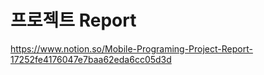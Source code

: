 # 프로젝트 Report
https://www.notion.so/Mobile-Programing-Project-Report-17252fe4176047e7baa62eda6cc05d3d
